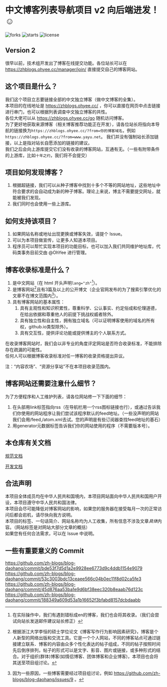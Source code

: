 # 中文博客列表导航项目 v2 向后端进发！☺

![forks](https://img.shields.io/github/forks/zh-blogs/blog-daohang) ![starts](https://img.shields.io/github/stars/zh-blogs/blog-daohang) ![license](https://img.shields.io/github/license/zh-blogs/blog-daohang)
## Version 2
很早以前，技术组开发出了博客在线提交功能。各位站长可以在 https://zhblogs.ohyee.cc/manager/join/ 直接提交自己的博客网站。       


## 这个项目是什么？
我们这个项目立志要链接全部的中文独立博客（做中文博客的全集）。    
本项目的在线地址是 https://zhblogs.ohyee.cc/ ，你可以直接在网页中点击链接进行串门，也可以根据列表调查中文独立博客的共性。        
各位大佬可以从 https://zhblogs.ohyee.cc/go 随机访问博客。          
为了更好地获取来源博客（相关博客推荐功能正在开发），请各位站长将指向本导航的链接换为`https://zhblogs.ohyee.cc/?from=你的博客域名`，例如`https://zhblogs.ohyee.cc/?from=www.yayu.net`。 
我们并没有强制站长添加链接，以上是指对站长自愿添加的链接的建议。   
我们之后会向上游库提交它们没有收录的博客网站，互通有无。（一些有附带条件的上游库，比如`十年之约`，我们将不会提交）

## 项目如何发现博客？
1. 根据超链接，我们可以从种子博客中找到十多个不等的网站地址，这些地址中符合要求的会自动成为新的种子博客。理论上来说，博主不需要提交网址，就能被我们发现。  
2. 我们同时也会使用一些上游库。


## 如何支持该项目？
1. 如果网站名称或地址出现更换或博客失效，请提个 Issue。        
2. 可以为本项目做宣传，让更多人知道本项目。         
3. 程序员可以帮忙实现本项目的功能目标，也可以加入我们共同维护地址库，代码类事务目前交由 @OhYee 进行管理。   

## 博客收录标准是什么？
1. 是中文网站（在 html 开头声明`lang="zh"`[^1]）。
2. 是博客网站[^2]且有3篇及以上的公开博文（企业官网发布的为了搜索引擎优化的文章不在博文范围内[^3]）。
3. 具有博客网站的基本属性：
    1. 具有主观性和知识积累性，尊重科学、公认事实、约定俗成和伦理道德，在给出依据和尊重他人的前提下挑战权威者除外。
    2. 具有独立性和自主性，拥有独立域名（可以证明博客使用的域名的所有权，github.io类型除外）。
    3. 具有交互性，提供评论功能或提供博主的个人联系方式。

在收录博客网站时，我们会以非专业的角度评定网站是否符合收录标准，不能排除存在疏漏的可能性。      
任何人可以根据博客收录标准对任一博客的收录资格提出异议。

注：“内容农场”、“资源分享站”不在本项目收录范围内。

## 博客网站还需要注意什么细节？
为了方便程序和人工维护列表，请各位网站修一下下面的细节：
1. 在头部用link标签指向rss（在导航栏用一个rss图标链接也行），或通过告诉我们你使用的网站程序让我们尝试该程序默认的feed地址。（一些没声明的网站我们会用/feed,/atom.xml去试。您的声明是有些订阅器查找feed地址的基石）
2. 用generator元数据标签告诉我们你的网站使用的程序（不需要版本号）。 

[^1]: 在实际操作中，我们有遇到错标成en的博客，我们也会将其收录。（我们会尝试向站长发送邮件建议站长修正）
[^2]: 根据浙江大学李恒的硕士学位论文《博客写作行为影响因素研究》，博客是个人新型的网络出版和交流工具。它是一个个人网站，不同的博客站点可通过链接建立联系．博客的内容由众多个性化表达的帖子组成，不同的帖子按照时间先后倒序排列，帖子的形式可以是文字、影音、图片或链接，或多种形式的结合。对于组织(群体)博客(如情侣博客、团体博客和企业博客)，本项目也会将其送至项目组讨论。
[^3]: 因为一些原因，一些博客需要经过项目组讨论，例如 https://github.com/zh-blogs/blog-daohang/issues/9 。  

## 本仓库有关文档

[规范文档](https://github.com/zh-blogs/zh-blogs-documentation)

[开发文档](doc/develop.md)

## 合法声明

本项目全体成员均在中华人民共和国境内，本项目网站面向中华人民共和国用户开设，本项目遵守中华人民共和国法律。        
本项目会尽可能降低对博客网站的影响，如果您的服务器在接受每月一次的正常访问后都会宕机，请尽快向我方说明。       
本项目的标签、一句话简介、网站名称均为人工收集，所有信息不涉及文章*具体*内容。（网站标签是对网站大部分文章的概括）       
如果您有任何合法需求，可以在 Issue 中说明。

## 一些有重要意义的 Commit

https://github.com/zh-blogs/blog-daohang/commit/bde53f7d5d1a2e9928ee6773d9c4ddb1154e9079     
https://github.com/zh-blogs/blog-daohang/commit/53c3003bdc13ceaee566c04b0ec11f8d02ca5fe3     
https://github.com/zh-blogs/blog-daohang/commit/45d876aa53ba1e9d6bf38eec320b8eaab76d123c      
https://github.com/zh-blogs/blog-daohang/commit/188349a609d53a1b16652f3bfabd8157dcbdaabb      
